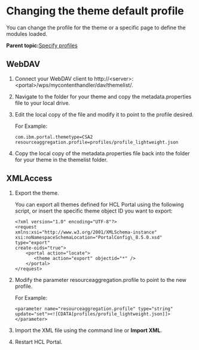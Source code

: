# Changing the theme default profile 

You can change the profile for the theme or a specific page to define the modules loaded.

**Parent topic:**[Specify profiles ](../dev-theme/themeopt_define_mod_files.md)

## WebDAV

1.  Connect your WebDAV client to http://<server\>:<portal\>/wps/mycontenthandler/dav/themelist/.

2.  Navigate to the folder for your theme and copy the metadata.properties file to your local drive.

3.  Edit the local copy of the file and modify it to point to the profile desired.

    For Example:

    ```
    com.ibm.portal.themetype=CSA2
    resourceaggregation.profile=profiles/profile_lightweight.json
    
    ```

4.  Copy the local copy of the metadata.properties file back into the folder for your theme in the themelist folder.


## XMLAccess

1.  Export the theme.

    You can export all themes defined for HCL Portal using the following script, or insert the specific theme object ID you want to export:

    ```
    <?xml version="1.0" encoding="UTF-8"?>
    <request
    xmlns:xsi="http://www.w3.org/2001/XMLSchema-instance"
    xsi:noNamespaceSchemaLocation="PortalConfig\_8.5.0.xsd" type="export"
    create-oids="true">
        <portal action="locate">
           <theme action="export" objectid="*" />
        </portal>
    </request>
    ```

2.  Modify the parameter resourceaggregation.profile to point to the new profile.

    For Example:

    ```
    <parameter name="resourceaggregation.profile" type="string" update="set"><![CDATA[profiles/profile_lightweight.json]]></parameter>
    ```

3.  Import the XML file using the command line or **Import XML**.

4.  Restart HCL Portal.



